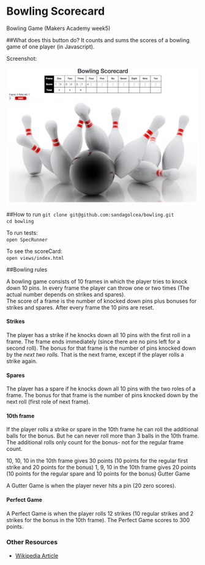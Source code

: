 # Bowling Scorecard 
Bowling Game (Makers Academy week5)

##What does this button do? 
It counts and sums the scores of a bowling game of one player (in Javascript).  

Screenshot:  

![Alt text](/ScoreCard.png?raw=true "ScoreCard")

##How to run
`git clone git@github.com:sandagolcea/bowling.git`  
`cd bowling`  

To run tests:  
`open SpecRunner`  

To see the scoreCard:  
`open views/index.html`  

##Bowling rules

A bowling game consists of 10 frames in which the player tries to knock down 10 pins. 
In every frame the player can throw one or two times (The actual number depends on strikes and spares).   
The score of a frame is the number of knocked down pins plus bonuses for strikes and spares. 
After every frame the 10 pins are reset.

#### Strikes

The player has a strike if he knocks down all 10 pins with the first roll in a frame. 
The frame ends immediately (since there are no pins left for a second roll). 
The bonus for that frame is the number of pins knocked down by the _next two rolls._ That is the next frame, except if the player rolls a strike again.

#### Spares

The player has a spare if he knocks down all 10 pins with the two roles of a frame. 
The bonus for that frame is the number of pins knocked down by the next roll (first role of next frame).

#### 10th frame

If the player rolls a strike or spare in the 10th frame he can roll the additional balls for the bonus. 
But he can never roll more than 3 balls in the 10th frame. 
The additional rolls only count for the bonus- not for the regular frame count.

10, 10, 10 in the 10th frame gives 30 points (10 points for the regular first strike and 20 points for the bonus)
1, 9, 10 in the 10th frame gives 20 points (10 points for the regular spare and 10 points for the bonus)
Gutter Game

A Gutter Game is when the player never hits a pin (20 zero scores).

#### Perfect Game

A Perfect Game is when the player rolls 12 strikes (10 regular strikes and 2 strikes for the bonus in the 10th frame). The Perfect Game scores to 300 points.


### Other Resources
* [Wikipedia Article](http://en.wikipedia.org/wiki/Ten-pin_bowling)
